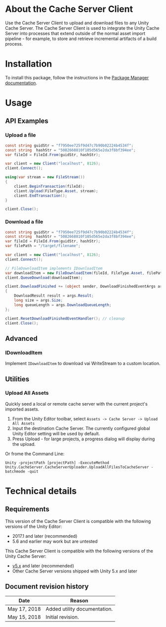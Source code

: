 # About the Cache Server Client

Use the Cache Server Client to upload and download files to any Unity Cache Server. The Cache Server Client is used to integrate the Unity Cache Server into processes that extend outside of the normal asset import pipeline - for example, to store and retrieve incremental artifacts of a build process.

# Installation

To install this package, follow the instructions in the [Package Manager documentation](https://docs.unity3d.com/Packages/com.unity.package-manager-ui@latest/index.html). 

# Usage
## API Examples
### Upload a file
```csharp
const string guidStr = "f7950ee725f9d47c7b90b02224b4534f";
const string  hashStr = "5082668810f105d565e2da3f8bf394ee";
var fileId = FileId.From(guidStr, hashStr);

var client = new Client("localhost", 8126);
client.Connect();

using(var stream = new FileStream())
{
    client.BeginTransaction(fileId);
    client.Upload(FileType.Asset, stream);
    client.EndTransaction();
}

client.Close();
```
### Download a file
```csharp
const string guidStr = "f7950ee725f9d47c7b90b02224b4534f";
const string  hashStr = "5082668810f105d565e2da3f8bf394ee";
var fileId = FileId.From(guidStr, hashStr);
var filePath = "/target/filename";

var client = new Client("localhost", 8126);
client.Connect();

// FileDownloadItem implements IDownloadItem
var downloadItem = new FileDownloadItem(fileId, FileType.Asset, filePath);
client.QueueDownload(downloadItem);

client.DownloadFinished += (object sender, DownloadFinishedEventArgs args) =>
{
    DownloadResult result = args.Result;
    long size = args.Size;
    long queueLength = args.DownloadQueueLength;
};

client.ResetDownloadFinishedEventHandler(); // cleanup
client.Close();
```
## Advanced

### IDownloadItem

Implement `IDownloadItem` to download vai WriteStream to a custom location.
## Utilities
### Upload All Assets
Quickly seed a local or remote cache server with the current project's imported assets.

1) From the Unity Editor toolbar, select `Assets -> Cache Server -> Upload All Assets`
2) Input the destination Cache Server. The currently configured global Unity Editor setting will be used by default.
3) Press Upload - for large projects, a progress dialog will display during the upload.

Or frome the Command Line:

`Unity -projectPath [projectPath] -ExecuteMethod Unity.CacheServer.CacheServerUploader.UploadAllFilesToCacheServer -batchmode -quit`

# Technical details
## Requirements

This version of the Cache Server Client is compatible with the following versions of the Unity Editor:

* 2017.1 and later (recommended)
* 5.6 and earlier may work but are untested

This Cache Server Client is compatible with the following versions of the Unity Cache Server:
* [v5.x](https://github.com/Unity-Technologies/unity-cache-server) and later (recommended)
* Other Cache Server versions shipped with Unity 5.x and later

## Document revision history
|Date|Reason|
|---|---|
|May 17, 2018|Added utility documentation.|
|May 15, 2018|Initial revision.|